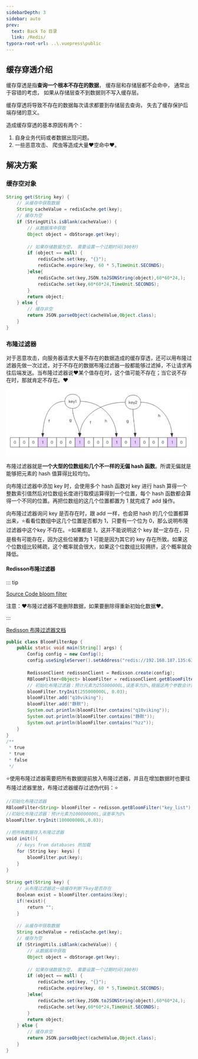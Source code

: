 ```yaml
---
sidebarDepth: 3
sidebar: auto
prev:
  text: Back To 目录
  link: /Redis/
typora-root-url: ..\.vuepress\public
---
```




## 缓存穿透介绍

缓存穿透是指**查询一个根本不存在的数据**， 缓存层和存储层都不会命中， 通常出于容错的考虑， 如果从存储层查不到数据则不写入缓存层。

缓存穿透将导致不存在的数据每次请求都要到存储层去查询， 失去了缓存保护后端存储的意义。

造成缓存穿透的基本原因有两个：

1. 自身业务代码或者数据出现问题。
2. 一些恶意攻击、 爬虫等造成大量❤️空命中❤️。



## 解决方案

### 缓存空对象

```java
String get(String key) {
    // 从缓存中获取数据
    String cacheValue = redisCache.get(key);
    // 缓存为空
    if (StringUtils.isBlank(cacheValue)) {
        // 从数据库中获取
        Object object = dbStorage.get(key);
        
        // 如果存储数据为空， 需要设置一个过期时间(300秒)
        if (object == null) {
            redisCache.set(key, "{}");
            redisCache.expire(key, 60 * 5,TimeUnit.SECONDS);
        }else{
            redisCache.set(key,JSON.toJSONString(object),60*60*24,);
            redisCache.set(key,60*60*24,TimeUnit.SECONDS);
        }
        return object;
    } else {
        // 缓存非空
        return JSON.parseObject(cacheValue,Object.class);
    }
}
```



### 布隆过滤器

对于恶意攻击，向服务器请求大量不存在的数据造成的缓存穿透，还可以用布隆过滤器先做一次过滤，对于不存在的数据布隆过滤器一般都能够过滤掉，不让请求再往后端发送。当布隆过滤器说❤️某个值存在时，这个值可能不存在；当它说不存在时，那就肯定不存在。❤️



![img](/images/MySQL/81509.png)



布隆过滤器就是**一个大型的位数组和几个不一样的无偏 hash 函数**。所谓无偏就是能够把元素的 hash 值算得比较均匀。

向布隆过滤器中添加 key 时，会使用多个 hash 函数对 key 进行 hash 算得一个整数索引值然后对位数组长度进行取模运算得到一个位置，每个 hash 函数都会算得一个不同的位置。再把位数组的这几个位置都置为 1 就完成了 add 操作。

向布隆过滤器询问 key 是否存在时，跟 add 一样，也会把 hash 的几个位置都算出来，⭐看看位数组中这几个位置是否都为 1，只要有一个位为 0，那么说明布隆过滤器中这个key 不存在。⭐如果都是 1，这并不能说明这个 key 就一定存在，只是极有可能存在，因为这些位被置为 1 可能是因为其它的 key 存在所致。如果这个位数组比较稀疏，这个概率就会很大，如果这个位数组比较拥挤，这个概率就会降低。

#### Redisson布隆过滤器

::: tip

[Source Code bloom filter](https://github.com/Q10Viking/learncode/blob/main/redis/_07_redis_bloomfilter/src/main/java/org/hzz/BloomFilterApp.java)

注意：❤️布隆过滤器不能删除数据，如果要删除得重新初始化数据❤️。

:::

[Redisson 布隆过滤器文档](https://github.com/redisson/redisson/wiki/6.-%E5%88%86%E5%B8%83%E5%BC%8F%E5%AF%B9%E8%B1%A1)

```java
public class BloomFilterApp {
    public static void main(String[] args) {
        Config config = new Config();
        config.useSingleServer().setAddress("redis://192.168.187.135:6379");

        RedissonClient redissonClient = Redisson.create(config);
        RBloomFilter<Object> bloomFilter = redissonClient.getBloomFilter("name_list");
        // 初始化布隆过滤器：预计元素为255000000L,误差率为3%,根据这两个参数会计算出底层的bit数组大小
        bloomFilter.tryInit(255000000L, 0.03);
        bloomFilter.add("q10viking");
        bloomFilter.add("静默");
        System.out.println(bloomFilter.contains("q10viking"));
        System.out.println(bloomFilter.contains("静默"));
        System.out.println(bloomFilter.contains("hzz"));
    }
}
/**
 * true
 * true
 * false
 */
```

⭐使用布隆过滤器需要把所有数据提前放入布隆过滤器，并且在增加数据时也要往布隆过滤器里放，布隆过滤器缓存过滤伪代码：⭐

```java
//初始化布隆过滤器
RBloomFilter<String> bloomFilter = redisson.getBloomFilter("key_list");
//初始化布隆过滤器：预计元素为100000000L,误差率为3%
bloomFilter.tryInit(100000000L,0.03);
        
//把所有数据存入布隆过滤器
void init(){
    // keys from databases 热加载 
    for (String key: keys) {
        bloomFilter.put(key);
    }
}

String get(String key) {
    // 从布隆过滤器这一级缓存判断下key是否存在
    Boolean exist = bloomFilter.contains(key);
    if(!exist){
        return "";
    }
    
    // 从缓存中获取数据
    String cacheValue = redisCache.get(key);
    // 缓存为空
    if (StringUtils.isBlank(cacheValue)) {
        // 从数据库中获取
        Object object = dbStorage.get(key);
        
        // 如果存储数据为空， 需要设置一个过期时间(300秒)
        if (object == null) {
            redisCache.set(key, "{}");
            redisCache.expire(key, 60 * 5,TimeUnit.SECONDS);
        }else{
            redisCache.set(key,JSON.toJSONString(object),60*60*24,);
            redisCache.set(key,60*60*24,TimeUnit.SECONDS);
        }
        return object;
    } else {
        // 缓存非空
        return JSON.parseObject(cacheValue,Object.class);
    }
}
```

